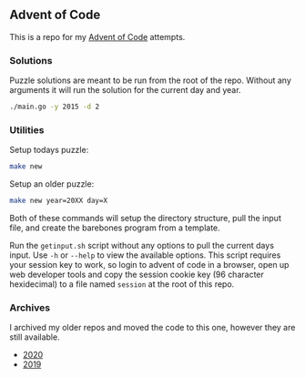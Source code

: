 ## Advent of Code  

This is a repo for my [Advent of Code](https://adventofcode.com) attempts.

### Solutions
Puzzle solutions are meant to be run from the root of the repo. Without any arguments it will run the solution for the current day and year. 
```bash
./main.go -y 2015 -d 2
```

### Utilities
Setup todays puzzle:
```bash
make new
``` 
Setup an older puzzle:
```bash
make new year=20XX day=X
``` 
Both of these commands will setup the directory structure, pull the input file, and create the barebones program from a template.  

Run the `getinput.sh` script without any options to pull the current days input. Use `-h` or `--help` to view the available options. This script requires your session key to work, so login to advent of code in a browser, open up web developer tools and copy the session cookie key (96 character hexidecimal) to a file named `session` at the root of this repo. 

### Archives
I archived my older repos and moved the code to this one, however they are still available.
* [2020](https://github.com/jrhorner1/aoc2020)
* [2019](https://github.com/jrhorner1/aoc2019)




